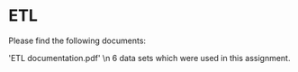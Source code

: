 # ETL

Please find the following documents:

'ETL documentation.pdf' \n
6 data sets which were used in this assignment.
